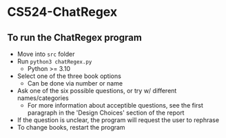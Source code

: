 # CS524-ChatRegex

## To run the ChatRegex program

- Move into `src` folder
- Run `python3 chatRegex.py`
    - Python >= 3.10
- Select one of the three book options
    - Can be done via number or name
- Ask one of the six possible questions, or try w/ different names/categories
    - For more information about acceptible questions,
      see the first paragraph in the 'Design Choices' section of the report
- If the question is unclear, the program will request the user to rephrase
- To change books, restart the program